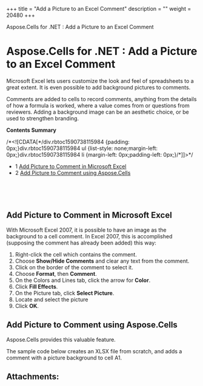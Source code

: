 +++
title = "Add a Picture to an Excel Comment" 
description = "" 
weight = 20480 
+++

Aspose.Cells for .NET : Add a Picture to an Excel Comment  

# Aspose.Cells for .NET : Add a Picture to an Excel Comment


Microsoft Excel lets users customize the look and feel of spreadsheets to a great extent. It is even possible to add background pictures to comments.

Comments are added to cells to record comments, anything from the details of how a formula is worked, where a value comes from or questions from reviewers. Adding a background image can be an aesthetic choice, or be used to strengthen branding.

**Contents Summary**

/\*<!\[CDATA\[\*/div.rbtoc1590738115984 {padding: 0px;}div.rbtoc1590738115984 ul {list-style: none;margin-left: 0px;}div.rbtoc1590738115984 li {margin-left: 0px;padding-left: 0px;}/\*\]\]>\*/

*   1 [Add Picture to Comment in Microsoft Excel](#AddaPicturetoanExcelComment-AddPicturetoCommentinMicrosoftExcel)
*   2 [Add Picture to Comment using Aspose.Cells](#AddaPicturetoanExcelComment-AddPicturetoCommentusingAspose.Cells)

 

 

## Add Picture to Comment in Microsoft Excel

With Microsoft Excel 2007, it is possible to have an image as the background to a cell comment. In Excel 2007, this is accomplished (supposing the comment has already been added) this way:

1.  Right-click the cell which contains the comment.
2.  Choose **Show/Hide Comments** and clear any text from the comment.
3.  Click on the border of the comment to select it.
4.  Choose **Format**, then **Comment**.
5.  On the Colors and Lines tab, click the arrow for **Color**.
6.  Click **Fill Effects**.
7.  On the Picture tab, click **Select Picture**.
8.  Locate and select the picture
9.  Click **OK**.

## Add Picture to Comment using Aspose.Cells

Aspose.Cells provides this valuable feature.

The sample code below creates an XLSX file from scratch, and adds a comment with a picture background to cell A1.

## Attachments:


